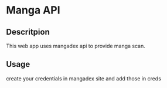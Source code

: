 # Manga API

## Descritpion
This web app uses mangadex api to provide manga scan.

## Usage
create your credentials in mangadex site and add those in creds